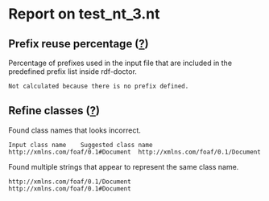 # Report on test_nt_3.nt

## Prefix reuse percentage ([?](https://github.com/dbcls/rdf-doctor#output-description))
Percentage of prefixes used in the input file that are included in the predefined prefix list inside rdf-doctor.
```
Not calculated because there is no prefix defined.
```

## Refine classes ([?](https://github.com/dbcls/rdf-doctor#output-description))
Found class names that looks incorrect.
```
Input class name	Suggested class name
http://xmlns.com/foaf/0.1#Document	http://xmlns.com/foaf/0.1/Document
```

Found multiple strings that appear to represent the same class name.
```
http://xmlns.com/foaf/0.1/Document
http://xmlns.com/foaf/0.1#Document
```

